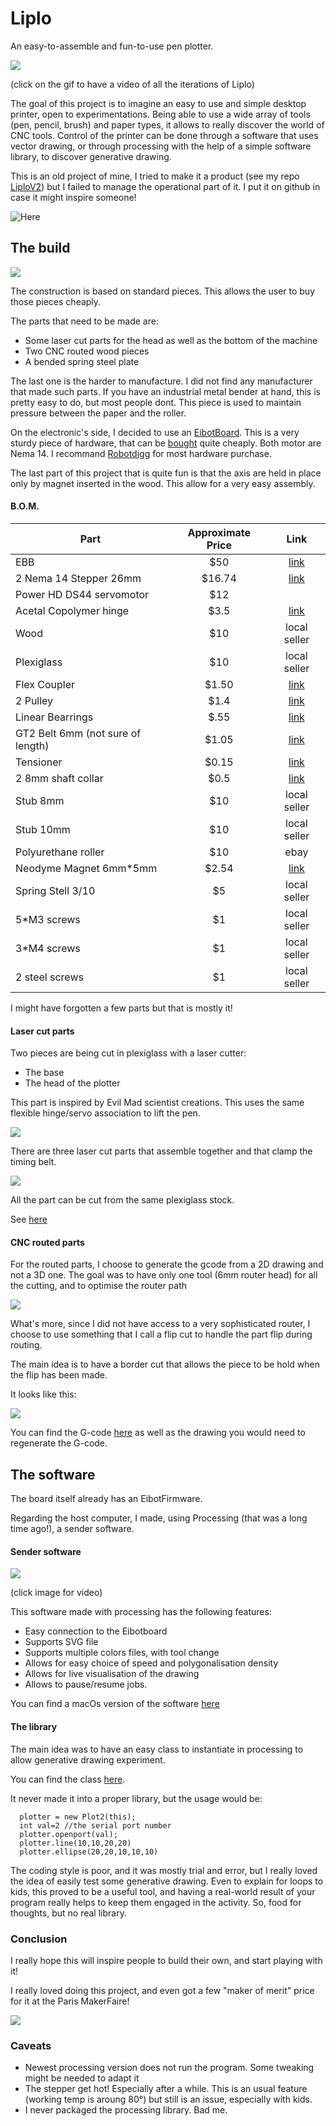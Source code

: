 # Liplo

An easy-to-assemble and fun-to-use pen plotter.

[![](Media/cover.gif)](https://www.youtube.com/watch?v=27pN25DA5TU&t=17s)

(click on the gif to have a video of all the iterations of Liplo)

The goal of this project is to imagine an easy to use and simple desktop printer, open to experimentations. Being able to use a wide array of tools (pen, pencil, brush) and paper types, it allows to really discover the world of CNC tools. Control of the printer can be done through a software that uses vector drawing, or through processing with the help of a simple software library, to discover generative drawing.


This is an old project of mine, I tried to make it a product (see my repo [LiploV2](https://github.com/BenjaminPoilve/LiploV2)) but I failed to manage the operational part of it. I put it on github in case it might inspire someone!

![Here](Media/DSC_2183.jpg)
## The build

![](Media/DSC_2392a.jpg)

The construction is based on standard pieces. This allows the user to buy those pieces cheaply. 

The parts that need to be made are:

* Some laser cut parts for the head as well as the bottom of the machine
* Two CNC routed wood pieces
* A bended spring steel plate

The last one is the harder to manufacture. I did not find any manufacturer that made such parts. If you have an industrial metal bender at hand, this is pretty easy to do, but most people dont. This piece is used to maintain pressure between the paper and the roller.

On the electronic's side, I decided to use an [EibotBoard](http://www.schmalzhaus.com/EBB/). This is a very sturdy piece of hardware, that can be [bought](https://shop.evilmadscientist.com/productsmenu/188) quite cheaply. Both motor are Nema 14. I recommand [Robotdigg](https://www.robotdigg.com/) for most hardware purchase.

The last part of this project that is quite fun is that the axis are held in place only by magnet inserted in the wood. This allow for a very easy assembly.

#### B.O.M.

| Part   |      Approximate Price      |  Link |
|----------|:-------------:|:------:|
| EBB | $50 |    [link](https://shop.evilmadscientist.com/productsmenu/188) |
| 2 Nema 14 Stepper 26mm |  $16.74|  [link](https://www.omc-stepperonline.com/nema-14-stepper-motor/nema-14-bipolar-18deg-14ncm-20ozin-04a-12v-35x35x26mm-4-wires-14hs10-0404s.html) |
| Power HD DS44 servomotor | $12 |     |
| Acetal Copolymer hinge |    $3.5   | [link](https://shop.evilmadscientist.com/partsmenu/200-hinges)   |
| Wood |    $10  |   local seller  |
| Plexiglass |  $10  | local seller  |
| Flex Coupler |    $1.50   |  [link](https://www.robotdigg.com/product/83/Flexible-Coupling-4mm,-5mm-Shaft-to-Screws) |
| 2 Pulley | $1.4|   [link](https://www.robotdigg.com/product/226/20-Tooth-2GT-Pulley-10pcs-per-lot) |
| Linear Bearrings |  $.55 | [link](https://www.robotdigg.com/product/68/8mm-ID-Self-lubricating-Bearing)|
| GT2 Belt 6mm (not sure of length) |    $1.05   |   [link](https://www.robotdigg.com/product/275)|
| Tensioner| $0.15 | [link](https://www.robotdigg.com/product/41/Timing-Belt-Tensioner-Spring)|
| 2 8mm shaft collar| $0.5|  [link](https://www.robotdigg.com/product/750/DIY-motor-shaft-collar) |
| Stub 8mm| $10|    local seller |
| Stub 10mm| $10 |  local seller   |
| Polyurethane roller | $10 |  ebay   |
| Neodyme Magnet 6mm*5mm |  $2.54 | [link](https://www.amazon.fr/Magnet-Expert-diam%C3%A8tre-n%C3%A9odyme-dadh%C3%A9rence/dp/B003MW8EJC/ref=sr_1_7?ie=UTF8&qid=1541771526&sr=8-7&keywords=aimant+neodyme&refinements=p_89%3AMagnet+Expert+Ltd)|
| Spring Stell 3/10 |   $5 | local seller  |
| 5*M3 screws |   $1    | local seller   |
| 3*M4 screws | $1     |  local seller  |
| 2 steel screws |  $1    |  local seller |



I might have forgotten a few parts but that is mostly it!



#### Laser cut parts

Two pieces are being cut in plexiglass with a laser cutter:

* The base 
* The head of the plotter

This part is inspired by Evil Mad scientist creations. This uses the same flexible hinge/servo association to lift the pen. 

![](Media/DSC_7177.jpg)

There are three laser cut parts that assemble together and that clamp the timing belt. 

![](Media/head.png)

All the part can be cut from the same plexiglass stock.

See [here](Hardware/Plans/LaserCutParts)


#### CNC routed parts

For the routed parts, I choose to generate the gcode from a 2D drawing and not a 3D one. The goal was to have only one tool (6mm router head) for all the cutting, and to optimise the router path 


![](Media/wood.png)

What's more, since I did not have access to a very sophisticated router, I choose to use something that I call a flip cut to handle the part flip during routing.

The main idea is to have a border cut that allows the piece to be hold when the flip has been made.

It looks like this:

![](Media/flipcut.png)

You can find the G-code [here](Hardware/Plans/CNCparts) as well as the drawing you would need to regenerate the G-code.




## The software

The board itself already has an EibotFirmware.

Regarding the host computer, I made, using Processing (that was a long time ago!), a sender software.


#### Sender software


[![](Media/demosoft.png)](https://drive.google.com/file/d/0BxsBFm8YwdRAMFMyQm1iZnZlT28/view?usp=sharing)

(click image for video)

This software made with processing has the following features:

* Easy connection to the Eibotboard
* Supports SVG file
* Supports multiple colors files, with tool change
* Allows for easy choice of speed and polygonalisation density
* Allows for live visualisation of the drawing
* Allows to pause/resume jobs.


You can find a macOs version of the software [here](https://github.com/BenjaminPoilve/Liplo/releases)

#### The library

The main idea was to have an easy class to instantiate in processing to allow generative drawing experiment.

You can find the class [here](https://github.com/BenjaminPoilve/Liplo/blob/master/Software/Sender/Plot2.pde).

It never made it into a proper library, but the usage would be:

```
  plotter = new Plot2(this);
  int val=2 //the serial port number
  plotter.openport(val);
  plotter.line(10,10,20,20)
  plotter.ellipse(20,20,10,10,10)

```

The coding style is poor, and it was mostly trial and error, but I really loved the idea of easily test some generative drawing. Even to explain for loops to kids, this proved to be a useful tool, and having a real-world result of your program really helps to keep them engaged in the activity. So, food for thoughts, but no real library.

### Conclusion

I really hope this will inspire people to build their own, and start playing with it! 

I really loved doing this project, and even got a few "maker of merit" price for it at the Paris MakerFaire!

![](Media/DSC_2160.jpg)


### Caveats

* Newest processing version does not run the program. Some tweaking might be needed to adapt it
* The stepper get hot! Especially after a while. This is an usual feature (working temp is aroung 80°) but still is an issue, especially with kids.
* I never packaged the processing library. Bad me.
